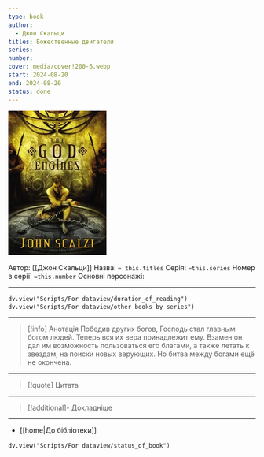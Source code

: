 ```yaml
---
type: book
author:
  - Джон Скальци
titles: Божественные двигатели
series: 
number: 
cover: media/cover!200-6.webp
start: 2024-08-20
end: 2024-08-20
status: done
---
```

![cover|200](media/cover!200-6.webp)

Автор: [[Джон Скальци]]
Назва: `= this.titles`
Серія:  `=this.series`
Номер в серії: `=this.number`
Основні персонажі:

---
```dataviewjs
dv.view("Scripts/For dataview/duration_of_reading")
dv.view("Scripts/For dataview/other_books_by_series")
```

---
>[!info] Анотація
>Победив других богов, Господь стал главным богом людей. Теперь вся их вера принадлежит ему. Взамен он дал им возможность пользоваться его благами, а также летать к звездам, на поиски новых верующих. Но битва между богами ещё не окончена.
___

>[!quote] Цитата

---
>[!additional]- Докладніше

---

- [[home|До бібліотеки]]

```dataviewjs
dv.view("Scripts/For dataview/status_of_book")
```